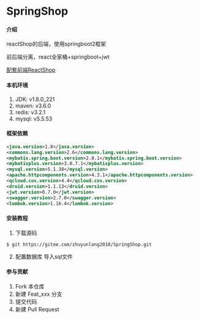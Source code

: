 # SpringShop

#### 介绍
reactShop的后端，使用springboot2框架

前后端分离，react全家桶+springboot+jwt

[配套前端ReactShop](https://gitee.com/zhuyunlong2018/ReactShop)

#### 本机环境

1. JDK: v1.8.0_221
2. maven: v3.6.0
3. redis: v3.2.1
4. mysql: v5.5.53

#### 框架依赖

```xml
<java.version>1.8</java.version>
<commons.lang.version>2.6</commons.lang.version>
<mybatis.spring.boot.version>2.0.1</mybatis.spring.boot.version>
<mybatisplus.version>3.0.7.1</mybatisplus.version>
<mysql.version>5.1.38</mysql.version>
<apache.httpcomponents.version>4.3.1</apache.httpcomponents.version>
<qcloud.cos.version>4.4</qcloud.cos.version>
<druid.version>1.1.13</druid.version>
<jwt.version>0.7.0</jwt.version>
<swagger.version>2.7.0</swagger.version>
<lombok.version>1.16.4</lombok.version>
```

#### 安装教程
1. 下载源码
```shell
$ git https://gitee.com/zhuyunlong2018/SpringShop.git

```
2. 配置数据库
导入sql文件

#### 参与贡献

1. Fork 本仓库
2. 新建 Feat_xxx 分支
3. 提交代码
4. 新建 Pull Request
